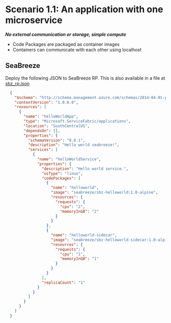 # Scenario 1.1: An application with one microservice 

_**No external communication or storage, simple compute**_

* Code Packages are packaged as container images
* Containers can communicate with each other using localhost


## SeaBreeze
Deploy the following JSON to SeaBreeze RP. This is also available in a file at [sbz_rp.json](./sbz_rp.json)



```JSON
  {
    "$schema": "http://schema.management.azure.com/schemas/2014-04-01-preview/deploymentTemplate.json",
    "contentVersion": "1.0.0.0",
    "resources": [
      {
        "name": "helloWorldApp",
        "type": "Microsoft.ServiceFabric/applications",
        "location": "SouthCentralUS",
        "dependsOn": [],
        "properties": {
          "schemaVersion": "0.0.1",
          "description": "Hello world seabreeze!",
          "services": [
            {
              "name": "helloWorldService",
              "properties": {
                "description": "Hello world service.",
                "osType": "linux",
                "codePackages": [
                  {
                    "name": "helloworld",
                    "image": "seabreeze/sbz-helloworld:1.0-alpine",
                    "resources": {
                      "requests": {
                        "cpu": "2",
                        "memoryInGB": "2"
                      }
                    }
                  },
                  {
                    "name": "helloworld-sidecar",
                    "image": "seabreeze/sbz-helloworld-sidecar:1.0-alpine",
                    "resources": {
                      "requests": {
                        "cpu": "1",
                        "memoryInGB": "1"
                      }
                    }
                  }
                ],
                "replicaCount": "1"
              }
            }
          ]
        }
      }
    ]
  }

```

